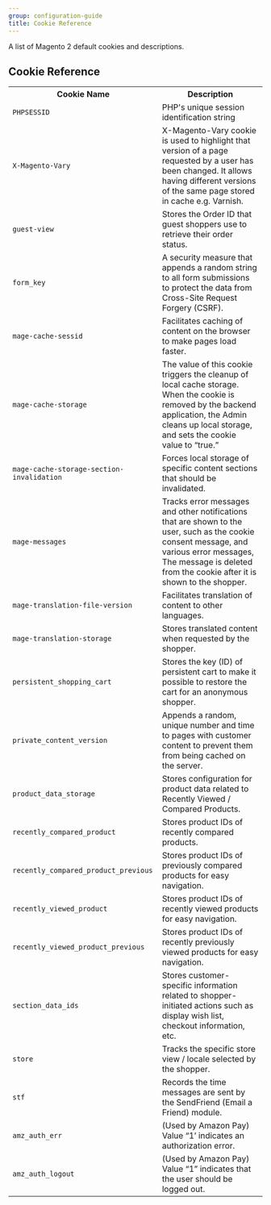 ```yaml
---
group: configuration-guide
title: Cookie Reference
---
```


A list of Magento 2 default cookies and descriptions. 

## Cookie Reference

<table>
  <tr>
    <th>Cookie Name</th>
    <th>Description</th>
  </tr>
  <tr>
    <td><code>PHPSESSID</code></td>
    <td>PHP's unique session identification string</td>
  </tr>
  <tr>
    <td><code>X-Magento-Vary</code></td>
    <td>X-Magento-Vary cookie is used to highlight that version of a page requested by a user has been changed. It allows having different versions of the same page stored in cache e.g. Varnish.</td>
  </tr>
  <tr>
    <td><code>guest-view</code></td>
    <td>Stores the Order ID that guest shoppers use to retrieve their order status.</td>
  </tr>
  <tr>
    <td><code>form_key</code></td>
    <td>A security measure that appends a random string to all form submissions to protect the data from Cross-Site Request Forgery (CSRF).</td>
  </tr>
  <tr>
    <td><code>mage-cache-sessid</code></td>
    <td>Facilitates caching of content on the browser to make pages load faster.</td>
  </tr>
  <tr>
    <td><code>mage-cache-storage</code></td>
    <td>The value of this cookie triggers the cleanup of local cache storage. When the cookie is removed by the backend application, the Admin cleans up local storage, and sets the cookie value to “true.”</td>
  </tr>
  <tr>
    <td><code>mage-cache-storage-section-invalidation</code></td>
    <td>Forces local storage of specific content sections that should be invalidated.</td>
  </tr>
  <tr>
    <td><code>mage-messages</code></td>
    <td>Tracks error messages and other notifications that are shown to the user, such as the cookie consent message, and various error messages, The message is deleted from the cookie after it is shown to the shopper.</td>
  </tr>
  <tr>
    <td><code>mage-translation-file-version</code></td>
    <td>Facilitates translation of content to other languages.</td>
  </tr>
  <tr>
    <td><code>mage-translation-storage</code></td>
    <td>Stores translated content when requested by the shopper.</td>
  </tr>
  <tr>
    <td><code>persistent_shopping_cart</code></td>
    <td>Stores the key (ID) of persistent cart to make it possible to restore the cart for an anonymous shopper.</td>
  </tr>
  <tr>
    <td><code>private_content_version</code></td>
    <td>Appends a random, unique number and time to pages with customer content to prevent them from being cached on the server.</td>
  </tr>
  <tr>
    <td><code>product_data_storage</code></td>
    <td>Stores configuration for product data related to Recently Viewed / Compared Products.</td>
  </tr>
  <tr>
    <td><code>recently_compared_product</code></td>
    <td>Stores product IDs of recently compared products.</td>
  </tr>
  <tr>
    <td><code>recently_compared_product_previous</code></td>
    <td>Stores product IDs of previously compared products for easy navigation.</td>
  </tr>
  <tr>
    <td><code>recently_viewed_product</code></td>
    <td>Stores product IDs of recently viewed products for easy navigation.</td>
  </tr>
  <tr>
    <td><code>recently_viewed_product_previous</code></td>
    <td>Stores product IDs of recently previously viewed products for easy navigation.</td>
  </tr>
  <tr>
    <td><code>section_data_ids</code></td>
    <td>Stores customer-specific information related to shopper-initiated actions such as display wish list, checkout information, etc.</td>
  </tr>
  <tr>
    <td><code>store</code></td>
    <td>Tracks the specific store view / locale selected by the shopper.</td>
  </tr>
  <tr>
    <td><code>stf</code></td>
    <td>Records the time messages are sent by the SendFriend (Email a Friend) module.</td>
  </tr>
  <tr>
    <td><code>amz_auth_err</code></td>
    <td>(Used by Amazon Pay) Value “1’ indicates an authorization error.</td>
  </tr>
  <tr>
    <td><code>amz_auth_logout</code></td>
    <td>(Used by Amazon Pay) Value “1” indicates that the user should be logged out.</td>
  </tr>
</table>
